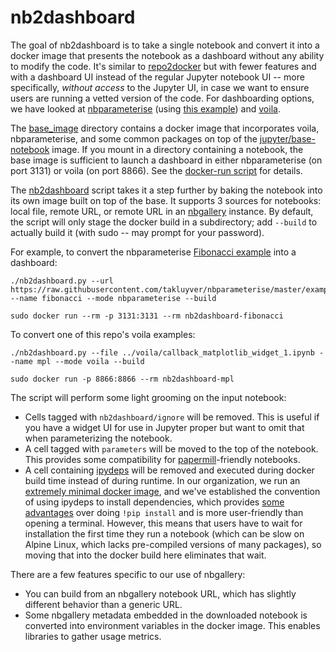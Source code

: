 # nb2dashboard

The goal of nb2dashboard is to take a single notebook and convert it into a docker image that presents the notebook as a dashboard without any ability to modify the code.  It's similar to [repo2docker](https://github.com/jupyter/repo2docker) but with fewer features and with a dashboard UI instead of the regular Jupyter notebook UI -- more specifically, *without access* to the Jupyter UI, in case we want to ensure users are running a vetted version of the code.  For dashboarding options, we have looked at [nbparameterise](https://github.com/takluyver/nbparameterise) (using [this example](https://github.com/takluyver/nbparameterise/blob/master/examples/webapp.py)) and [voila](https://github.com/QuantStack/voila).

The [base_image](base_image) directory contains a docker image that incorporates voila, nbparameterise, and some common packages on top of the [jupyter/base-notebook](https://github.com/jupyter/docker-stacks/tree/master/base-notebook) image.  If you mount in a directory containing a notebook, the base image is sufficient to launch a dashboard in either nbparameterise (on port 3131) or voila (on port 8866).  See the [docker-run script](https://github.com/nbgallery/dashboards/blob/master/nb2dashboard/base_image/docker-run) for details.

The [nb2dashboard](nb2dashboard.py) script takes it a step further by baking the notebook into its own image built on top of the base.  It supports 3 sources for notebooks: local file, remote URL, or remote URL in an [nbgallery](https://nbgallery.github.io) instance.  By default, the script will only stage the docker build in a subdirectory; add `--build` to actually build it (with sudo -- may prompt for your password).

For example, to convert the nbparameterise [Fibonacci example](https://github.com/takluyver/nbparameterise/blob/master/examples/Fibonacci.ipynb) into a dashboard:

```
./nb2dashboard.py --url https://raw.githubusercontent.com/takluyver/nbparameterise/master/examples/Fibonacci.ipynb --name fibonacci --mode nbparameterise --build

sudo docker run --rm -p 3131:3131 --rm nb2dashboard-fibonacci
```

To convert one of this repo's voila examples:

```
./nb2dashboard.py --file ../voila/callback_matplotlib_widget_1.ipynb --name mpl --mode voila --build

sudo docker run -p 8866:8866 --rm nb2dashboard-mpl
```

The script will perform some light grooming on the input notebook:
 * Cells tagged with `nb2dashboard/ignore` will be removed.  This is useful if you have a widget UI for use in Jupyter proper but want to omit that when parameterizing the notebook.
 * A cell tagged with `parameters` will be moved to the top of the notebook.  This provides some compatibility for [papermill](https://github.com/nteract/papermill)-friendly notebooks.
 * A cell containing [ipydeps](https://github.com/nbgallery/ipydeps) will be removed and executed during docker build time instead of during runtime.  In our organization, we run an [extremely minimal docker image](https://github.com/nbgallery/jupyter-alpine), and we've established the convention of using ipydeps to install dependencies, which provides [some advantages](https://github.com/nbgallery/ipydeps/blob/master/README.md) over doing `!pip install` and is more user-friendly than opening a terminal.  However, this means that users have to wait for installation the first time they run a notebook (which can be slow on Alpine Linux, which lacks pre-compiled versions of many packages), so moving that into the docker build here eliminates that wait.
 
 There are a few features specific to our use of nbgallery:
  * You can build from an nbgallery notebook URL, which has slightly different behavior than a generic URL.
  * Some nbgallery metadata embedded in the downloaded notebook is converted into environment variables in the docker image.  This enables libraries to gather usage metrics.
